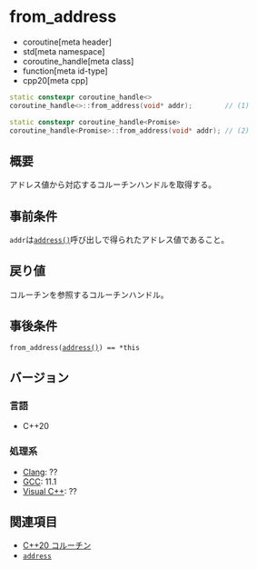 # from_address
* coroutine[meta header]
* std[meta namespace]
* coroutine_handle[meta class]
* function[meta id-type]
* cpp20[meta cpp]

```cpp
static constexpr coroutine_handle<>
coroutine_handle<>::from_address(void* addr);        // (1)

static constexpr coroutine_handle<Promise>
coroutine_handle<Promise>::from_address(void* addr); // (2)
```

## 概要
アドレス値から対応するコルーチンハンドルを取得する。


## 事前条件
`addr`は[`address()`](address.md)呼び出しで得られたアドレス値であること。


## 戻り値
コルーチンを参照するコルーチンハンドル。


## 事後条件
`from_address(`[`address()`](address.md)`) == *this`


## バージョン
### 言語
- C++20

### 処理系
- [Clang](/implementation.md#clang): ??
- [GCC](/implementation.md#gcc): 11.1
- [Visual C++](/implementation.md#visual_cpp): ??


## 関連項目
- [C++20 コルーチン](/lang/cpp20/coroutines.md)
- [`address`](address.md)
